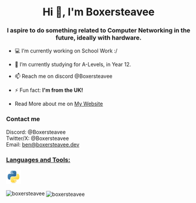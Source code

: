 <h1 align="center">Hi 👋, I'm Boxersteavee</h1>
<h3 align="center">I aspire to do something related to Computer Networking in the future, ideally with hardware.</h3>

- 💻 I’m currently working on School Work :/

- 🌱 I’m currently studying for A-Levels, in Year 12.

- 📫 Reach me on discord @Boxersteavee

- ⚡ Fun fact: **I'm from the UK!**

- Read More about me on [My Website](https://boxersteavee.dev)

<h3 align="left">Contact me</h3>
<p align="left">
Discord: @Boxersteavee <br>Twitter/X: @Boxersteavee <br> Email: <a href=mailto://ben@boxersteavee.dev>ben@boxersteavee.dev
</p>

<h3 align="left">Languages and Tools:</h3>
<p align="left"> <a href="https://www.python.org" target="_blank" rel="noreferrer"> <img src="https://raw.githubusercontent.com/devicons/devicon/master/icons/python/python-original.svg" alt="python" width="40" height="40"/> </a> </p>

<p><img align="left" src="https://github-readme-stats.vercel.app/api/top-langs?username=boxersteavee&show_icons=true&locale=en&layout=compact" alt="boxersteavee" /></p>

<p>&nbsp;<img align="center" src="https://github-readme-stats.vercel.app/api?username=boxersteavee&show_icons=true&locale=en" alt="boxersteavee" /></p>

